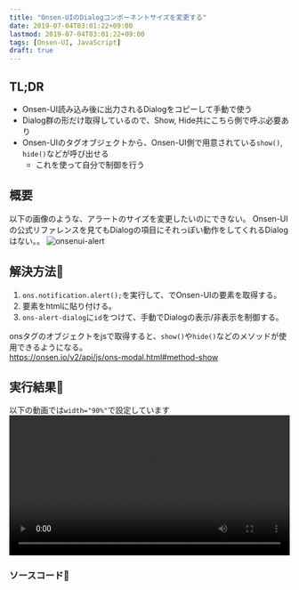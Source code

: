```yaml
---
title: "Onsen-UIのDialogコンポーネントサイズを変更する"
date: 2019-07-04T03:01:22+09:00
lastmod: 2019-07-04T03:01:22+09:00
tags: [Onsen-UI, JavaScript]
draft: true
---
```

## TL;DR
- Onsen-UI読み込み後に出力されるDialogをコピーして手動で使う
- Dialog群の形だけ取得しているので、Show, Hide共にこちら側で呼ぶ必要あり
- Onsen-UIのタグオブジェクトから、Onsen-UI側で用意されている`show()`, `hide()`などが呼び出せる
    - これを使って自分で制御を行う

## 概要
以下の画像のような、アラートのサイズを変更したいのにできない。
Onsen-UIの公式リファレンスを見てもDialogの項目にそれっぽい動作をしてくれるDialogはない。。
![onsenui-alert](/Onsen-UI/alert.png)

## 解決方法🤗
1. `ons.notification.alert();`を実行して、でOnsen-UIの要素を取得する。
2. 要素をhtmlに貼り付ける。
3. `ons-alert-dialog`に`id`をつけて、手動でDialogの表示/非表示を制御する。

onsタグのオブジェクトをjsで取得すると、`show()`や`hide()`などのメソッドが使用できるようになる。  
https://onsen.io/v2/api/js/ons-modal.html#method-show

## 実行結果🎥
以下の動画では`width="90%"`で設定しています
<video style="width:100%;" autoplay controls loop>
　　<source src="/Onsen-UI/alertDialog.webm" />
</video>

### ソースコード📓
<script src="https://gist.github.com/AmatsukiUrato/e7c0e76959c13aa28c779f60a4de71e2.js"></script>
